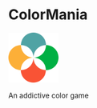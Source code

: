 # ColorMania

<img src="https://github.com/yoursamlan/ColorMania/blob/main/icon.png" alt="icon" width="100" height="100">

An addictive color game
